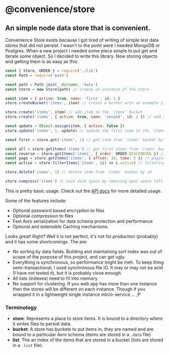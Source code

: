 # @convenience/store
## An simple node data store that is convenient.

Convenience Store exists because I got tired of writing of simple test data stores that did not persist.  I wasn't to the point were I needed MongoDB or Postgres.  When a new project I needed some place simple to put get and iterate some object.  So I decided to write this library.  Now storing objects and getting them is as easy as this:

```javascript
const { Store, ORDER } = require('./lib')
const Path = require('path')

const path = Path.join(__dirname, 'data')
const store = new Store(path) // create an instance of the store

const item = { active: true, name: 'first', id: 1 }
store.createBucket('items', item) // create a bucket with an example item to enforce a schema

store.create('items', item) // add item to the 'items' bucket
store.create('items', { active: true, name: 'second', id: 2 }) // add another item to the 'items' bucket

const update = Object.assign(item, { active: false })
store.update('items', 1, update) // update the first item in the 'items' bucket

const first = store.get('items', 1) // get item from 'items' bucket by id

const all = store.getItems('items') // get first items from 'items' bucket in the order they were added (oldest > newest)
const reverse = store.getItems('items', { order: ORDER.DESCENDING }) // get items from 'items' bucket in newest > oldest order
const page = store.getItems('items', { offset: 10, take: 5 }) // pagination!
const active = store.filterItems('items', (i) => i.active) // filtering! this gets the active items back

store.delete('items', 1) // delete item from 'items' bucket by id

store.compress('items') // save disk space by removing open space left by updates and deleted files in a bucket.
```

This is pretty basic usage.  Check out the [API docs](API.md) for more detailed usage.

Some of the features include:
- Optional password based encryption to files
- Optional compression to files
- Fast Avro serialization for data schema protection and performance
- Optional and extensible Caching mechanisms.

Looks great! Right? Well it is not perfect, it's not for production (probably) and it has some shortcomings. The are:

- No sorting by data fields. Building and maintaining sort index was out of scope of the purpose of this project, and can get ugly.
- Everything is synchronous, so performance might be meh.  To keep thing semi-transactional, I used synchronous file IO. It may or may not be acid (I have not tested it), but it is probably close enough.
- All lists (indexes) need to fit into memory. 
- No support for clustering.  If you web app has more than one instance then the stores will be different on each instance. Though if you wrapped it in a lightweight single instance micro-service.... ;P

### Terminology

- __store__: Represents a place to store items. It is bound to a directory where it writes files to persist data.
- __bucket__: A store has buckets to put items in, they are named and are bound to a particular Avro schema (items are stored in a `.data` file)
- __list__: The an index of the items that are stored in a bucket (lists are stored in a `.list` file).